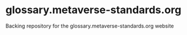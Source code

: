 # glossary.metaverse-standards.org
Backing repository for the glossary.metaverse-standards.org website
